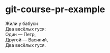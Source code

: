 # git-course-pr-example

Жили у бабуси  
Два весёлых гуся:  
Один — Петр,  
Другой — Василий,  
Два весёлых гуся.  
